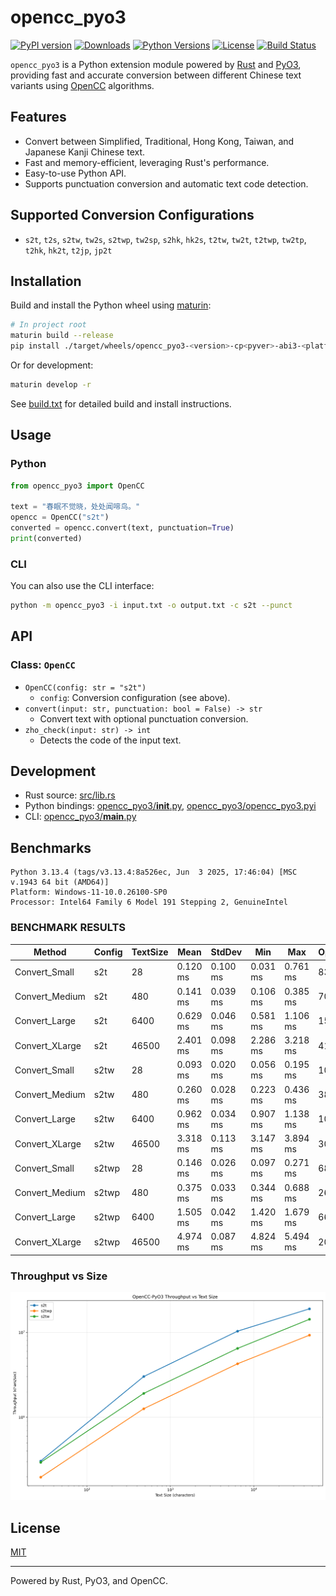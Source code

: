 # opencc_pyo3
[![PyPI version](https://img.shields.io/pypi/v/opencc-pyo3.svg)](https://pypi.org/project/opencc-pyo3/)
[![Downloads](https://pepy.tech/badge/opencc-pyo3)](https://pepy.tech/project/opencc-pyo3)
[![Python Versions](https://img.shields.io/pypi/pyversions/opencc-pyo3.svg)](https://pypi.org/project/opencc-pyo3/)
[![License](https://img.shields.io/github/license/laisuk/opencc_pyo3)](https://github.com/laisuk/opencc_pyo3/blob/main/LICENSE)
[![Build Status](https://github.com/laisuk/opencc_pyo3/actions/workflows/build.yml/badge.svg)](https://github.com/laisuk/opencc_pyo3/actions/workflows/build.yml)

`opencc_pyo3` is a Python extension module powered by [Rust](https://www.rust-lang.org/) and [PyO3](https://pyo3.rs/), providing fast and accurate conversion between different Chinese text variants using [OpenCC](https://github.com/BYVoid/OpenCC) algorithms.

## Features

- Convert between Simplified, Traditional, Hong Kong, Taiwan, and Japanese Kanji Chinese text.
- Fast and memory-efficient, leveraging Rust's performance.
- Easy-to-use Python API.
- Supports punctuation conversion and automatic text code detection.

## Supported Conversion Configurations

- `s2t`, `t2s`, `s2tw`, `tw2s`, `s2twp`, `tw2sp`, `s2hk`, `hk2s`, `t2tw`, `tw2t`, `t2twp`, `tw2tp`, `t2hk`, `hk2t`, `t2jp`, `jp2t`

## Installation

Build and install the Python wheel using [maturin](https://github.com/PyO3/maturin):

```sh
# In project root
maturin build --release
pip install ./target/wheels/opencc_pyo3-<version>-cp<pyver>-abi3-<platform>.whl
```

Or for development:

```sh
maturin develop -r
```

See [build.txt](https://github.com/laisuk/opencc_pyo3/blob/master/build.txt) for detailed build and install instructions.

## Usage

### Python

```python
from opencc_pyo3 import OpenCC

text = "春眠不觉晓，处处闻啼鸟。"
opencc = OpenCC("s2t")
converted = opencc.convert(text, punctuation=True)
print(converted)
```

### CLI

You can also use the CLI interface:

```sh
python -m opencc_pyo3 -i input.txt -o output.txt -c s2t --punct
```

## API

### Class: `OpenCC`

- `OpenCC(config: str = "s2t")`
    - `config`: Conversion configuration (see above).
- `convert(input: str, punctuation: bool = False) -> str`
    - Convert text with optional punctuation conversion.
- `zho_check(input: str) -> int`
    - Detects the code of the input text.

## Development

- Rust source: [src/lib.rs](https://github.com/laisuk/opencc_pyo3/blob/master/src/lib.rs)
- Python bindings: [opencc_pyo3/__init__.py](https://github.com/laisuk/opencc_pyo3/blob/master/opencc_pyo3/__init__.py), [opencc_pyo3/opencc_pyo3.pyi](https://github.com/laisuk/opencc_pyo3/blob/master/opencc_pyo3/opencc_pyo3.pyi)
- CLI: [opencc_pyo3/__main__.py](https://github.com/laisuk/opencc_pyo3/blob/master/opencc_pyo3/__main__.py)

## Benchmarks

```
Python 3.13.4 (tags/v3.13.4:8a526ec, Jun  3 2025, 17:46:04) [MSC v.1943 64 bit (AMD64)]
Platform: Windows-11-10.0.26100-SP0
Processor: Intel64 Family 6 Model 191 Stepping 2, GenuineIntel
```

### BENCHMARK RESULTS

| Method            | Config | TextSize | Mean     | StdDev   | Min      | Max      | Ops/sec | Chars/sec |
|------------------|--------|---------|---------|---------|---------|---------|---------|---------|
| Convert_Small    | s2t    | 28      | 0.120 ms | 0.100 ms | 0.031 ms | 0.761 ms | 8351    | 233817   |
| Convert_Medium   | s2t    | 480     | 0.141 ms | 0.039 ms | 0.106 ms | 0.385 ms | 7089    | 3402675  |
| Convert_Large    | s2t    | 6400    | 0.629 ms | 0.046 ms | 0.581 ms | 1.106 ms | 1589    | 10169747 |
| Convert_XLarge   | s2t    | 46500   | 2.401 ms | 0.098 ms | 2.286 ms | 3.218 ms | 416     | 19366459 |
| Convert_Small    | s2tw   | 28      | 0.093 ms | 0.020 ms | 0.056 ms | 0.195 ms | 10722   | 300210   |
| Convert_Medium   | s2tw   | 480     | 0.260 ms | 0.028 ms | 0.223 ms | 0.436 ms | 3842    | 1844249  |
| Convert_Large    | s2tw   | 6400    | 0.962 ms | 0.034 ms | 0.907 ms | 1.138 ms | 1040    | 6655685  |
| Convert_XLarge   | s2tw   | 46500   | 3.318 ms | 0.113 ms | 3.147 ms | 3.894 ms | 301     | 14013366 |
| Convert_Small    | s2twp  | 28      | 0.146 ms | 0.026 ms | 0.097 ms | 0.271 ms | 6850    | 191812   |
| Convert_Medium   | s2twp  | 480     | 0.375 ms | 0.033 ms | 0.344 ms | 0.688 ms | 2670    | 1281552  |
| Convert_Large    | s2twp  | 6400    | 1.505 ms | 0.042 ms | 1.420 ms | 1.679 ms | 664     | 4252592  |
| Convert_XLarge   | s2twp  | 46500   | 4.974 ms | 0.087 ms | 4.824 ms | 5.494 ms | 201     | 9348373  |

### Throughput vs Size

![ThroughputVsSizeChart](https://github.com/laisuk/opencc_pyo3/blob/master/assets/throughput_vs_size.png)

## License

[MIT](https://github.com/laisuk/opencc_pyo3/blob/master/LICENSE)

---

Powered by Rust, PyO3, and OpenCC.
